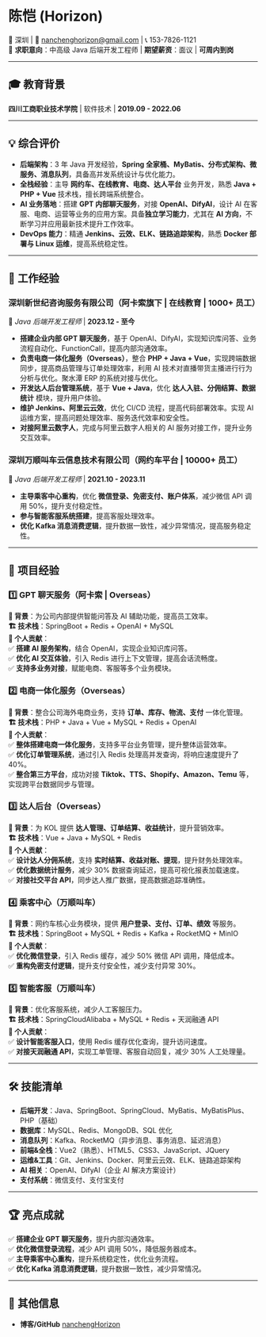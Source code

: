 # **陈恺 (Horizon)**  
📍 深圳 | 📧 nanchenghorizon@gmail.com | 📞 153-7826-1121  
🎯 **求职意向**：中高级 Java 后端开发工程师 | **期望薪资**：面议 | **可周内到岗**  

---

## **🎓 教育背景**
**四川工商职业技术学院** | 软件技术 | **2019.09 - 2022.06**  

---

## **💡 综合评价**
- **后端架构**：3 年 Java 开发经验，**Spring 全家桶、MyBatis、分布式架构、微服务、消息队列**，具备高并发系统设计与优化能力。  
- **全栈经验**：主导 **网约车、在线教育、电商、达人平台** 业务开发，熟悉 **Java + PHP + Vue** 技术栈，擅长跨端系统整合。  
- **AI 业务落地**：搭建 **GPT 内部聊天服务**，对接 **OpenAI、DifyAI**，设计 AI 在客服、电商、运营等业务的应用方案。具备**独立学习能力**，尤其在 **AI 方向**，不断学习并应用最新技术提升工作效率。  
- **DevOps 能力**：精通 **Jenkins、云效、ELK、链路追踪架构**，熟悉 **Docker 部署与 Linux 运维**，提高系统稳定性。  

---

## **💼 工作经验**
### **深圳新世纪咨询服务有限公司（阿卡索旗下 | 在线教育 | 1000+ 员工）**  
🔹 *Java 后端开发工程师* | **2023.12 - 至今**  
- **搭建企业内部 GPT 聊天服务**，基于 OpenAI、DifyAI，实现知识库问答、业务流程自动化、FunctionCall，提高内部沟通效率。  
- **负责电商一体化服务（Overseas）**，整合 **PHP + Java + Vue**，实现跨端数据同步，提高商品管理与订单处理效率，利用 AI 技术对直播带货主播进行行为分析与优化。聚水潭 ERP 的系统对接与优化。
- **开发达人后台管理系统**，基于 **Vue + Java**，优化 **达人入驻、分佣结算、数据统计** 模块，提升用户体验。  
- **维护 Jenkins、阿里云云效**，优化 CI/CD 流程，提高代码部署效率。实现 AI 运维方案，提高问题处理效率、服务迭代效率和安全性。  
- **对接阿里云数字人**，完成与阿里云数字人相关的 AI 服务对接工作，提升业务交互效率。

### **深圳万顺叫车云信息技术有限公司（网约车平台 | 10000+ 员工）**  
🔹 *Java 后端开发工程师* | **2021.10 - 2023.11**  
- **主导乘客中心重构**，优化 **微信登录、免密支付、账户体系**，减少微信 API 调用 50%，提升支付稳定性。  
- **参与智能客服系统搭建**，提高客服处理效率。  
- **优化 Kafka 消息消费逻辑**，提升数据一致性，减少异常情况，提高服务稳定性。  

---

## **🚀 项目经验**
### **1️⃣ GPT 聊天服务（阿卡索 | Overseas）**
**📝 背景**：为公司内部提供智能问答及 AI 辅助功能，提高员工效率。  
**🏗 技术栈**：SpringBoot + Redis + OpenAI + MySQL  
**🔹 个人贡献**：  
✅ **搭建 AI 服务架构**，结合 OpenAI，实现企业知识库问答。  
✅ **优化 AI 交互体验**，引入 Redis 进行上下文管理，提高会话流畅度。  
✅ **支持多业务对接**，赋能电商、客服等多个业务模块。  

### **2️⃣ 电商一体化服务（Overseas）**
**📝 背景**：整合公司海外电商业务，支持 **订单、库存、物流、支付** 一体化管理。  
**🏗 技术栈**：PHP + Java + Vue + MySQL + Redis + OpenAI  
**🔹 个人贡献**：  
✅ **整体搭建电商一体化服务**，支持多平台业务管理，提升整体运营效率。  
✅ **优化订单管理系统**，通过引入 Redis 处理高并发查询，将响应速度提升了 40%。  
✅ **整合第三方平台**，成功对接 **Tiktok、TTS、Shopify、Amazon、Temu** 等，实现跨平台数据同步与管理。

### **3️⃣ 达人后台（Overseas）**
**📝 背景**：为 KOL 提供 **达人管理、订单结算、收益统计**，提升营销效率。  
**🏗 技术栈**：Vue + Java + MySQL + Redis  
**🔹 个人贡献**：  
✅ **设计达人分佣系统**，支持 **实时结算、收益对账、提现**，提升财务处理效率。  
✅ **优化数据统计服务**，减少 30% 数据查询延迟，提高可视化报表加载速度。  
✅ **对接社交平台 API**，同步达人推广数据，提高数据追踪准确性。  

### **4️⃣ 乘客中心（万顺叫车）**
**📝 背景**：网约车核心业务模块，提供 **用户登录、支付、订单、绩效** 等服务。  
**🏗 技术栈**：SpringBoot + MySQL + Redis + Kafka + RocketMQ + MinIO  
**🔹 个人贡献**：  
✅ **优化微信登录**，引入 Redis 缓存，减少 50% 微信 API 调用，降低成本。  
✅ **重构免密支付逻辑**，提升支付安全性，减少支付异常 30%。  

### **5️⃣ 智能客服（万顺叫车）**
**📝 背景**：优化客服系统，减少人工客服压力。  
**🏗 技术栈**：SpringCloudAlibaba + MySQL + Redis + 天润融通 API  
**🔹 个人贡献**：  
✅ **设计智能客服入口**，使用 Redis 缓存优化查询，提升访问速度。  
✅ **对接天润融通 API**，实现工单管理、客服自动回复，减少 30% 人工处理量。  

---

## **🛠 技能清单**
- **后端开发**：Java、SpringBoot、SpringCloud、MyBatis、MyBatisPlus、PHP（基础）
- **数据库**：MySQL、Redis、MongoDB、SQL 优化  
- **消息队列**：Kafka、RocketMQ（异步消息、事务消息、延迟消息）  
- **前端&全栈**：Vue2（熟悉）、HTML5、CSS3、JavaScript、JQuery  
- **运维&工具**：Git、Jenkins、Docker、阿里云云效、ELK、链路追踪架构  
- **AI 相关**：OpenAI、DifyAI（企业 AI 解决方案设计）  
- **支付系统**：微信支付、支付宝支付

---

## **🏆 亮点成就**
✅ **搭建企业 GPT 聊天服务**，提升内部沟通效率。  
✅ **优化微信登录流程**，减少 API 调用 50%，降低服务器成本。  
✅ **主导乘客中心重构**，提升系统稳定性，优化业务流程。  
✅ **优化 Kafka 消息消费逻辑**，提升数据一致性，减少异常情况。  

---

## **📌 其他信息**
- **博客/GitHub** [nanchengHorizon](https://github.com/nanchengHorizon)
